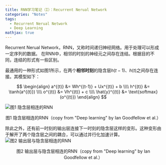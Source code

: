 ```yaml
---
title: RNN学习笔记（I）：Recurrent Nerual Network 
categories: "Notes"
tags:
  - Recurrent Nerual Network
  - Deep Learning
mathjax: true
---
```


Recurrent Nerual Network，RNN，又称时间递归神经网络。用于处理可以形成一定序列的数据。
在RNN中，相邻的时刻的神经元之间存在连结。根据目的不同，连结的形式有一些区别。

最通用的一种形式如图1所示，在两个**相邻时刻**的隐含层$h(t-1)$、$h(t)$之间存在连接。其模型如下：

$$
\begin{align}
a^{(t)} &= Wh^{(t-1)} + Ux^{(t)} + b \\\\
h^{(t)} &= \tanh(a^{(t)})  \\\\
o^{(t)} &= Vh^{(t)} + c \\\\
\hat{y}^{(t)} &= \text{softmax}(o^{(t)})
\end{align}
$$

![图1 隐含层相连的RNN](/images/2017/12/rnn-f1.png)
<center>图1 隐含层相连的RNN（copy from "Deep learning" by Ian Goodfellow et al.）</center>

除此之外，还有前一时刻的输出层连接下一时刻的隐含层这样的变形。这种变形由于解开了两个隐含层之间的耦合，可以通过并行化加速计算。
![图2 输出层与隐含层相连的RNN](/images/2017/12/rnn-f2.png)
<center>图2 输出层与隐含层相连的RNN（copy from "Deep learning" by Ian Goodfellow et al.）</center>
